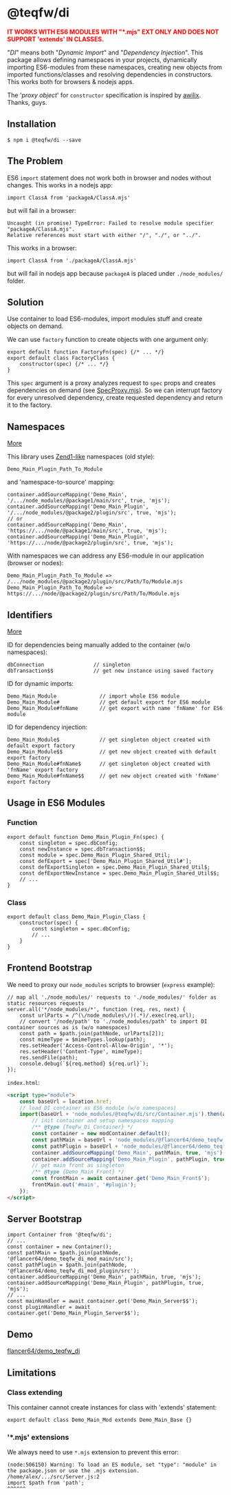 # @teqfw/di

<span style="color:red">**IT WORKS WITH ES6 MODULES WITH "\*.mjs" EXT ONLY AND DOES NOT SUPPORT 'extends' IN CLASSES.**</span>

"_DI_" means both "_Dynamic Import_" and "_Dependency Injection_". This package allows defining namespaces in your projects, dynamically importing ES6-modules from these namespaces, creating new objects from imported functions/classes and resolving dependencies in constructors. This works both for browsers &amp; nodejs apps.

The '_proxy object_' for `constructor` specification is inspired by [awilix](https://github.com/jeffijoe/awilix). Thanks, guys.



## Installation

```
$ npm i @teqfw/di --save
```



## The Problem

ES6 `import` statement does not work both in browser and nodes without changes. This works in a nodejs app:
```ecmascript 6
import ClassA from 'packageA/ClassA.mjs'
``` 
but will fail in a browser:
```
Uncaught (in promise) TypeError: Failed to resolve module specifier "packageA/ClassA.mjs". 
Relative references must start with either "/", "./", or "../".
```

This works in a browser:
```ecmascript 6
import ClassA from './packageA/ClassA.mjs'
```
but will fail in nodejs app because `packageA` is placed under `./node_modules/` folder.



## Solution

Use container to load ES6-modules, import modules stuff and create objects on demand.

We can use `factory` function to create objects with one argument only:
```ecmascript 6
export default function FactoryFn(spec) {/* ... */}
export default class FactoryClass {
    constructor(spec) {/* ... */}
}
```  

This `spec` argument is a proxy analyzes request to `spec` props and creates dependencies on demand (see [SpecProxy.mjs](./src/SpecProxy.mjs)). So we can interrupt factory for every unresolved dependency, create requested dependency and return it to the factory.



## Namespaces
[More](doc/namespaces.md)

This library uses [Zend1-like](https://framework.zend.com/manual/2.4/en/migration/namespacing-old-classes.html) namespaces (old style):
```ecmascript 6
Demo_Main_Plugin_Path_To_Module
```

and 'namespace-to-source' mapping:
```ecmascript 6
container.addSourceMapping('Demo_Main', '/.../node_modules/@package1/main/src', true, 'mjs');
container.addSourceMapping('Demo_Main_Plugin', '/.../node_modules/@package2/plugin/src', true, 'mjs');
// or
container.addSourceMapping('Demo_Main', 'https://.../node/@package1/main/src', true, 'mjs');
container.addSourceMapping('Demo_Main_Plugin', 'https://.../node/@package2/plugin/src', true, 'mjs');
```

With namespaces we can address any ES6-module in our application (browser or nodes):
```
Demo_Main_Plugin_Path_To_Module => /.../node_modules/@package2/plugin/src/Path/To/Module.mjs
Demo_Main_Plugin_Path_To_Module => https://.../node/@package2/plugin/src/Path/To/Module.mjs
```



## Identifiers
[More](doc/identifiers.md)

ID for dependencies being manually added to the container (w/o namespaces):
```
dbConnection                // singleton
dbTransaction$$             // get new instance using saved factory
```

ID for dynamic imports:
```
Demo_Main_Module              // import whole ES6 module
Demo_Main_Module#             // get default export for ES6 module
Demo_Main_Module#fnName       // get export with name 'fnName' for ES6 module
```

ID for dependency injection:
```
Demo_Main_Module$             // get singleton object created with default export factory
Demo_Main_Module$$            // get new object created with default export factory
Demo_Main_Module#fnName$      // get singleton object created with 'fnName' export factory
Demo_Main_Module#fnName$$     // get new object created with 'fnName' export factory
```



## Usage in ES6 Modules

### Function
```ecmascript 6
export default function Demo_Main_Plugin_Fn(spec) {
    const singleton = spec.dbConfig;
    const newInstance = spec.dbTransaction$$;
    const module = spec.Demo_Main_Plugin_Shared_Util;
    const defExport = spec['Demo_Main_Plugin_Shared_Util#'];
    const defExportSingleton = spec.Demo_Main_Plugin_Shared_Util$;
    const defExportNewInstance = spec.Demo_Main_Plugin_Shared_Util$$;
    // ...
}
```

### Class
```ecmascript 6
export default class Demo_Main_Plugin_Class {
    constructor(spec) {
        const singleton = spec.dbConfig;
        // ...
    }
}
```


## Frontend Bootstrap

We need to proxy our `node_modules` scripts to browser (`express` example):
```ecmascript 6
// map all './node_modules/' requests to './node_modules/' folder as static resources requests
server.all('*/node_modules/*', function (req, res, next) {
    const urlParts = /^(\/node_modules\/)(.*)/.exec(req.url);
    // convert '/node/path' to './node_modules/path' to import DI container sources as is (w/o namespaces)
    const path = $path.join(pathNode, urlParts[2]);
    const mimeType = $mimeTypes.lookup(path);
    res.setHeader('Access-Control-Allow-Origin', '*');
    res.setHeader('Content-Type', mimeType);
    res.sendFile(path);
    console.debug(`${req.method} ${req.url}`);
});
```

`index.html`:
```html
<script type="module">
    const baseUrl = location.href;
    // load DI container as ES6 module (w/o namespaces)
    import(baseUrl + 'node_modules/@teqfw/di/src/Container.mjs').then(async (modContainer) => {
        // init container and setup namespaces mapping
        /** @type {TeqFw_Di_Container} */
        const container = new modContainer.default();
        const pathMain = baseUrl + 'node_modules/@flancer64/demo_teqfw_di_mod_main/src';
        const pathPlugin = baseUrl + 'node_modules/@flancer64/demo_teqfw_di_mod_plugin/src';
        container.addSourceMapping('Demo_Main', pathMain, true, 'mjs');
        container.addSourceMapping('Demo_Main_Plugin', pathPlugin, true, 'mjs');
        // get main front as singleton
        /** @type {Demo_Main_Front} */
        const frontMain = await container.get('Demo_Main_Front$');
        frontMain.out('#main', '#plugin');
    });
</script>
```



## Server Bootstrap

```ecmascript 6
import Container from '@teqfw/di';
// ...
const container = new Container();
const pathMain = $path.join(pathNode, '@flancer64/demo_teqfw_di_mod_main/src');
const pathPlugin = $path.join(pathNode, '@flancer64/demo_teqfw_di_mod_plugin/src');
container.addSourceMapping('Demo_Main', pathMain, true, 'mjs');
container.addSourceMapping('Demo_Main_Plugin', pathPlugin, true, 'mjs');
// ...
const mainHandler = await container.get('Demo_Main_Server$$');
const pluginHandler = await container.get('Demo_Main_Plugin_Server$$');
```


## Demo

[flancer64/demo_teqfw_di](https://github.com/flancer64/demo_teqfw_di)



## Limitations

### Class extending

This container cannot create instances for class with 'extends' statement:
```ecmascript 6
export default class Demo_Main_Mod extends Demo_Main_Base {}
```


### '*.mjs' extensions

We always need to use `*.mjs` extension to prevent this error: 
```
(node:506150) Warning: To load an ES module, set "type": "module" in the package.json or use the .mjs extension.
/home/alex/.../src/Server.js:2
import $path from 'path';
^^^^^^
```
